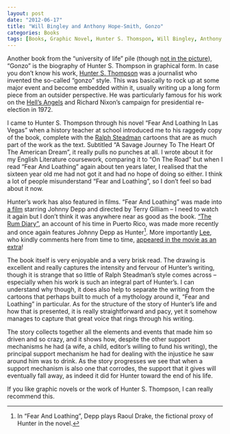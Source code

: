 ```yaml
---
layout: post
date: "2012-06-17"
title: "Will Bingley and Anthony Hope-Smith, Gonzo"
categories: Books
tags: [Books, Graphic Novel, Hunter S. Thomspon, Will Bingley, Anthony Hope-Smith, Twelve]
---
```


Another book from the “university of life” pile (though [not in the picture](reading-list-mid-april-2012)), “Gonzo” is the biography of Hunter S. Thompson in graphical form. In case you don’t know his work, [Hunter S. Thompson](http://en.wikipedia.org/wiki/Hunter_S._Thompson) was a journalist who invented the so-called “gonzo” style. This was basically to rock up at some major event and become embedded within it, usually writing up a long form piece from an outsider perspective. He was particularly famous for his work on the [Hell’s Angels](http://en.wikipedia.org/wiki/Hell%27s_Angels:_The_Strange_and_Terrible_Saga_of_the_Outlaw_Motorcycle_Gangs) and Richard Nixon’s campaign for presidential re-election in 1972.

I came to Hunter S. Thompson through his novel “Fear And Loathing In Las Vegas” when a history teacher at school introduced me to his raggedy copy of the book, complete with the [Ralph Steadman](http://www.ralphsteadman.com/01gonzo.asp) cartoons that are as much part of the work as the text. Subtitled “A Savage Journey To The Heart Of The American Dream”, it really pulls no punches at all. I wrote about it for my English Literature coursework, comparing it to “On The Road” but when I read “Fear And Loathing” again about ten years later, I realised that the sixteen year old me had not got it and had no hope of doing so either. I think a lot of people misunderstand “Fear and Loathing”, so I don’t feel so bad about it now.

Hunter’s work has also featured in films. “Fear And Loathing” was made into [a film](http://www.imdb.com/title/tt0120669/) starring Johnny Depp and directed by Terry Gilliam – I need to watch it again but I don’t think it was anywhere near as good as the book. [“The Rum Diary”](http://www.imdb.com/title/tt0376136/), an account of his time in Puerto Rico, was made more recently and once again features Johnny Depp as Hunter[^1]. More importantly [Lee](http://narami.wordpress.com/), who kindly comments here from time to time, [appeared in the movie as an extra](http://narami.wordpress.com/2011/08/26/its-finally-here-the-trailer-of-rum-diary-or-that-movie-i-was-in/)!

The book itself is very enjoyable and a very brisk read. The drawing is excellent and really captures the intensity and fervour of Hunter’s writing, though it is strange that so little of Ralph Steadman’s style comes across – especially when his work is such an integral part of Hunter’s. I can understand why though, it does also help to separate the writing from the cartoons that perhaps built to much of a mythology around it, “Fear and Loathing” in particular. As for the structure of the story of Hunter’s life and how that is presented, it is really straightforward and pacy, yet it somehow manages to capture that great voice that rings through his writing.

The story collects together all the elements and events that made him so driven and so crazy, and it shows how, despite the other support mechanisms he had (a wife, a child, editor’s willing to fund his writing), the principal support mechanism he had for dealing with the injustice he saw around him was to drink. As the story progresses we see that when a support mechanism is also one that corrodes, the support that it gives will eventually fall away, as indeed it did for Hunter toward the end of his life.

If you like graphic novels or the work of Hunter S. Thompson, I can really recommend this.

[^1]: In “Fear And Loathing”, Depp plays Raoul Drake, the fictional proxy of Hunter in the novel.